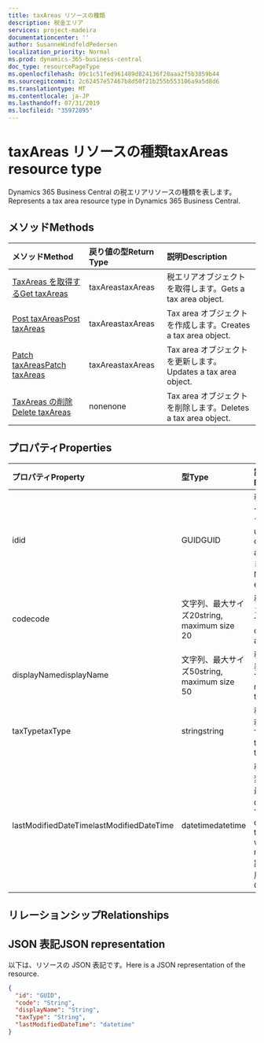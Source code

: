 ```yaml
---
title: taxAreas リソースの種類
description: 税金エリア
services: project-madeira
documentationcenter: ''
author: SusanneWindfeldPedersen
localization_priority: Normal
ms.prod: dynamics-365-business-central
doc_type: resourcePageType
ms.openlocfilehash: 09c1c51fed961489d824136f28aaa2f5b3859b44
ms.sourcegitcommit: 2c62457e57467b8d50f21b255b553106a9a5d8d6
ms.translationtype: MT
ms.contentlocale: ja-JP
ms.lasthandoff: 07/31/2019
ms.locfileid: "35972895"
---
```

# <a name="taxareas-resource-type"></a><span data-ttu-id="70c10-103">taxAreas リソースの種類</span><span class="sxs-lookup"><span data-stu-id="70c10-103">taxAreas resource type</span></span>
<span data-ttu-id="70c10-104">Dynamics 365 Business Central の税エリアリソースの種類を表します。</span><span class="sxs-lookup"><span data-stu-id="70c10-104">Represents a tax area resource type in Dynamics 365 Business Central.</span></span>

## <a name="methods"></a><span data-ttu-id="70c10-105">メソッド</span><span class="sxs-lookup"><span data-stu-id="70c10-105">Methods</span></span>
| <span data-ttu-id="70c10-106">メソッド</span><span class="sxs-lookup"><span data-stu-id="70c10-106">Method</span></span>       | <span data-ttu-id="70c10-107">戻り値の型</span><span class="sxs-lookup"><span data-stu-id="70c10-107">Return Type</span></span>  |<span data-ttu-id="70c10-108">説明</span><span class="sxs-lookup"><span data-stu-id="70c10-108">Description</span></span>|
|:---------------|:--------|:----------|
|[<span data-ttu-id="70c10-109">TaxAreas を取得する</span><span class="sxs-lookup"><span data-stu-id="70c10-109">Get taxAreas</span></span>](../api/dynamics-taxarea-get.md)|<span data-ttu-id="70c10-110">taxAreas</span><span class="sxs-lookup"><span data-stu-id="70c10-110">taxAreas</span></span>|<span data-ttu-id="70c10-111">税エリアオブジェクトを取得します。</span><span class="sxs-lookup"><span data-stu-id="70c10-111">Gets a tax area object.</span></span>|
|[<span data-ttu-id="70c10-112">Post taxAreas</span><span class="sxs-lookup"><span data-stu-id="70c10-112">Post taxAreas</span></span>](../api/dynamics-create-taxarea.md)|<span data-ttu-id="70c10-113">taxAreas</span><span class="sxs-lookup"><span data-stu-id="70c10-113">taxAreas</span></span>|<span data-ttu-id="70c10-114">Tax area オブジェクトを作成します。</span><span class="sxs-lookup"><span data-stu-id="70c10-114">Creates a tax area object.</span></span>|
|[<span data-ttu-id="70c10-115">Patch taxAreas</span><span class="sxs-lookup"><span data-stu-id="70c10-115">Patch taxAreas</span></span>](../api/dynamics-taxarea-update.md)|<span data-ttu-id="70c10-116">taxAreas</span><span class="sxs-lookup"><span data-stu-id="70c10-116">taxAreas</span></span>|<span data-ttu-id="70c10-117">Tax area オブジェクトを更新します。</span><span class="sxs-lookup"><span data-stu-id="70c10-117">Updates a tax area object.</span></span>|
|[<span data-ttu-id="70c10-118">TaxAreas の削除</span><span class="sxs-lookup"><span data-stu-id="70c10-118">Delete taxAreas</span></span>](../api/dynamics-taxarea-delete.md)|<span data-ttu-id="70c10-119">none</span><span class="sxs-lookup"><span data-stu-id="70c10-119">none</span></span>|<span data-ttu-id="70c10-120">Tax area オブジェクトを削除します。</span><span class="sxs-lookup"><span data-stu-id="70c10-120">Deletes a tax area object.</span></span>|

## <a name="properties"></a><span data-ttu-id="70c10-121">プロパティ</span><span class="sxs-lookup"><span data-stu-id="70c10-121">Properties</span></span>
| <span data-ttu-id="70c10-122">プロパティ</span><span class="sxs-lookup"><span data-stu-id="70c10-122">Property</span></span>     | <span data-ttu-id="70c10-123">型</span><span class="sxs-lookup"><span data-stu-id="70c10-123">Type</span></span>   |<span data-ttu-id="70c10-124">説明</span><span class="sxs-lookup"><span data-stu-id="70c10-124">Description</span></span>|
|:---------------|:--------|:----------|
|<span data-ttu-id="70c10-125">id</span><span class="sxs-lookup"><span data-stu-id="70c10-125">id</span></span>|<span data-ttu-id="70c10-126">GUID</span><span class="sxs-lookup"><span data-stu-id="70c10-126">GUID</span></span>|<span data-ttu-id="70c10-127">税エリアの一意の ID です。</span><span class="sxs-lookup"><span data-stu-id="70c10-127">The unique ID of the tax area.</span></span> <span data-ttu-id="70c10-128">編集できません。</span><span class="sxs-lookup"><span data-stu-id="70c10-128">Non-editable.</span></span>|
|<span data-ttu-id="70c10-129">code</span><span class="sxs-lookup"><span data-stu-id="70c10-129">code</span></span>|<span data-ttu-id="70c10-130">文字列、最大サイズ20</span><span class="sxs-lookup"><span data-stu-id="70c10-130">string, maximum size 20</span></span>| <span data-ttu-id="70c10-131">税エリアのコード。</span><span class="sxs-lookup"><span data-stu-id="70c10-131">The code of the tax area.</span></span>|
|<span data-ttu-id="70c10-132">displayName</span><span class="sxs-lookup"><span data-stu-id="70c10-132">displayName</span></span>|<span data-ttu-id="70c10-133">文字列、最大サイズ50</span><span class="sxs-lookup"><span data-stu-id="70c10-133">string, maximum size 50</span></span>| <span data-ttu-id="70c10-134">税エリアの表示名。</span><span class="sxs-lookup"><span data-stu-id="70c10-134">The display name of the tax area.</span></span>|
|<span data-ttu-id="70c10-135">taxType</span><span class="sxs-lookup"><span data-stu-id="70c10-135">taxType</span></span>|<span data-ttu-id="70c10-136">string</span><span class="sxs-lookup"><span data-stu-id="70c10-136">string</span></span>|<span data-ttu-id="70c10-137">税エリアの税タイプ。</span><span class="sxs-lookup"><span data-stu-id="70c10-137">The tax type of the tax area.</span></span>|
|<span data-ttu-id="70c10-138">lastModifiedDateTime</span><span class="sxs-lookup"><span data-stu-id="70c10-138">lastModifiedDateTime</span></span>|<span data-ttu-id="70c10-139">datetime</span><span class="sxs-lookup"><span data-stu-id="70c10-139">datetime</span></span>|<span data-ttu-id="70c10-140">税エリアが変更された最後の datetime。</span><span class="sxs-lookup"><span data-stu-id="70c10-140">The last datetime the tax area was modified.</span></span> <span data-ttu-id="70c10-141">読み取り専用。</span><span class="sxs-lookup"><span data-stu-id="70c10-141">Read-Only.</span></span>|

## <a name="relationships"></a><span data-ttu-id="70c10-142">リレーションシップ</span><span class="sxs-lookup"><span data-stu-id="70c10-142">Relationships</span></span>

## <a name="json-representation"></a><span data-ttu-id="70c10-143">JSON 表記</span><span class="sxs-lookup"><span data-stu-id="70c10-143">JSON representation</span></span>

<span data-ttu-id="70c10-144">以下は、リソースの JSON 表記です。</span><span class="sxs-lookup"><span data-stu-id="70c10-144">Here is a JSON representation of the resource.</span></span>


```json
{
  "id": "GUID",
  "code": "String",
  "displayName": "String",
  "taxType": "String",
  "lastModifiedDateTime": "datetime"
}
```


